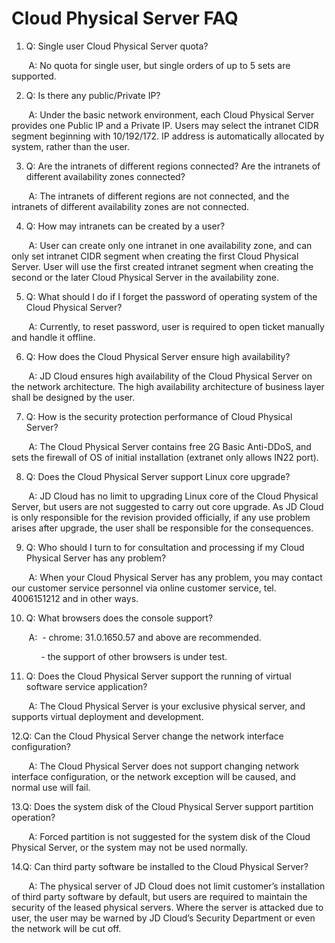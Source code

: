 # Cloud Physical Server FAQ

1. Q: Single user Cloud Physical Server quota?

&nbsp;&nbsp;&nbsp;&nbsp;&nbsp;&nbsp;&nbsp;A: No quota for single user, but single orders of up to 5 sets are supported.

2. Q: Is there any public/Private IP?

&nbsp;&nbsp;&nbsp;&nbsp;&nbsp;&nbsp;&nbsp;A: Under the basic network environment, each Cloud Physical Server provides one Public IP and a Private IP. Users may select the intranet CIDR segment beginning with 10/192/172. IP address is automatically allocated by system, rather than the user.

3. Q: Are the intranets of different regions connected? Are the intranets of different availability zones connected?

&nbsp;&nbsp;&nbsp;&nbsp;&nbsp;&nbsp;&nbsp;A: The intranets of different regions are not connected, and the intranets of different availability zones are not connected.

4. Q: How may intranets can be created by a user?

&nbsp;&nbsp;&nbsp;&nbsp;&nbsp;&nbsp;&nbsp;A: User can create only one intranet in one availability zone, and can only set intranet CIDR segment when creating the first Cloud Physical Server. User will use the first created intranet segment when creating the second or the later Cloud Physical Server in the availability zone.

5. Q: What should I do if I forget the password of operating system of the Cloud Physical Server?

&nbsp;&nbsp;&nbsp;&nbsp;&nbsp;&nbsp;&nbsp;A: Currently, to reset password, user is required to open ticket manually and handle it offline.

6. Q: How does the Cloud Physical Server ensure high availability?

&nbsp;&nbsp;&nbsp;&nbsp;&nbsp;&nbsp;&nbsp;A: JD Cloud ensures high availability of the Cloud Physical Server on the network architecture. The high availability architecture of business layer shall be designed by the user.

7. Q: How is the security protection performance of Cloud Physical Server?

&nbsp;&nbsp;&nbsp;&nbsp;&nbsp;&nbsp;&nbsp;A: The Cloud Physical Server contains free 2G Basic Anti-DDoS, and sets the firewall of OS of initial installation (extranet only allows IN22 port).

8. Q: Does the Cloud Physical Server support Linux core upgrade?

&nbsp;&nbsp;&nbsp;&nbsp;&nbsp;&nbsp;&nbsp;A: JD Cloud has no limit to upgrading Linux core of the Cloud Physical Server, but users are not suggested to carry out core upgrade. As JD Cloud is only responsible for the revision provided officially, if any use problem arises after upgrade, the user shall be responsible for the consequences.

9. Q: Who should I turn to for consultation and processing if my Cloud Physical Server has any problem?

&nbsp;&nbsp;&nbsp;&nbsp;&nbsp;&nbsp;&nbsp;A: When your Cloud Physical Server has any problem, you may contact our customer service personnel via online customer service, tel. 4006151212 and in other ways.

10. Q: What browsers does the console support?

&nbsp;&nbsp;&nbsp;&nbsp;&nbsp;&nbsp;&nbsp;A:
&nbsp;- chrome: 31.0.1650.57 and above are recommended.

&nbsp;&nbsp;&nbsp;&nbsp;&nbsp;&nbsp;&nbsp;&nbsp;&nbsp;&nbsp;&nbsp;&nbsp;- the support of other browsers is under test.

11. Q: Does the Cloud Physical Server support the running of virtual software service application?

&nbsp;&nbsp;&nbsp;&nbsp;&nbsp;&nbsp;&nbsp;A: The Cloud Physical Server is your exclusive physical server, and supports virtual deployment and development.

12.Q: Can the Cloud Physical Server change the network interface configuration?

&nbsp;&nbsp;&nbsp;&nbsp;&nbsp;&nbsp;&nbsp;A: The Cloud Physical Server does not support changing network interface configuration, or the network exception will be caused, and normal use will fail.

13.Q: Does the system disk of the Cloud Physical Server support partition operation?

&nbsp;&nbsp;&nbsp;&nbsp;&nbsp;&nbsp;&nbsp;A: Forced partition is not suggested for the system disk of the Cloud Physical Server, or the system may not be used normally.

14.Q: Can third party software be installed to the Cloud Physical Server?

&nbsp;&nbsp;&nbsp;&nbsp;&nbsp;&nbsp;&nbsp;A: The physical server of JD Cloud does not limit customer’s installation of third party software by default, but users are required to maintain the security of the leased physical servers. Where the server is attacked due to user, the user may be warned by JD Cloud’s Security Department or even the network will be cut off.

